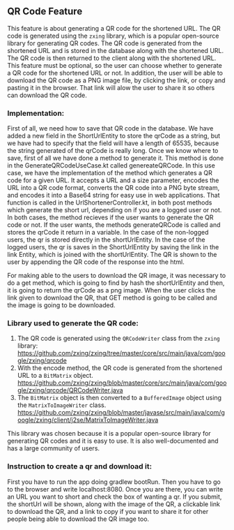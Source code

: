 ## QR Code Feature
This feature is about generating a QR code for the shortened URL. The QR code is generated using the `zxing` library, which is a popular open-source library for generating QR codes. The QR code is generated from the shortened URL and is stored in the database along with the shortened URL. The QR code is then returned to the client along with the shortened URL. This feature must be optional, so the user can choose whether to generate a QR code for the shortened URL or not. In addition, the user will be able to download the QR code as a PNG image file, by clicking the link, or copy and pasting it in the browser. That link will alow the user to share it so others can download the QR code.

### Implementation:
First of all, we need how to save that QR code in the database. We have added a new field in the ShortUrlEntity to store the qrCode as a string, but we have had to specify that the field will have a length of 65535, because the string generated of the qrCode is really long.
Once we know where to save, first of all we have done a method to generate it. This method is done in the GenerateQRCodeUseCase.kt called genereateQRCode. In this use case, we have the implementation of the method which generates a QR code for a given URL. It accepts a URL and a size parameter, encodes the URL into a QR code format, converts the QR code into a PNG byte stream, and encodes it into a Base64 string for easy use in web applications.
That function is called in the UrlShortenerController.kt, in both post methods which generate the short url, depending on if you are a logged user or not. In both cases, the method recieves if the user wants to generate the QR code or not. If the user wants, the methods generateQRCode is called and stores the qrCode it return in a variable. In the case of the non-logged users, the qr is stored directly in the shortUrlEntity. In the case of the logged users, the qr is saves in the ShortUrlEntity by saving the link in the link Entity, which is joined with the shortUrlEntity.
The QR is shown to the user by appending the QR code of the response into the html.

For making able to the users to download the QR image, it was necessary to do a get method, which is going to find by hash the shortUrlEntity and then, it is going to return the qrCode as a png image. When the user clicks the link given to download the QR, that GET method is going to be called and the image is going to be downloaded.

### Library used to generate the QR code:
1. The QR code is generated using the `QRCodeWriter` class from the `zxing` library: https://github.com/zxing/zxing/tree/master/core/src/main/java/com/google/zxing/qrcode
2. With the encode method, the QR code is generated from the shortened URL to a `BitMatrix` object. https://github.com/zxing/zxing/blob/master/core/src/main/java/com/google/zxing/qrcode/QRCodeWriter.java
3. The `BitMatrix` object is then converted to a `BufferedImage` object using the `MatrixToImageWriter` class. https://github.com/zxing/zxing/blob/master/javase/src/main/java/com/google/zxing/client/j2se/MatrixToImageWriter.java

This library was chosen because it is a popular open-source library for generating QR codes and it is easy to use. It is also well-documented and has a large community of users.

### Instruction to create a qr and download it:
First you have to run the app doing gradlew bootRun. Then you have to go to the browser and write localhost:8080. Once you are there, you can write an URL you want to short and check the box of wanting a qr. If you submit, the shortUrl will be shown, along with the image of the QR, a clickable link to download the QR, and a link to copy if you want to share it for other people being able to download the QR image too.
